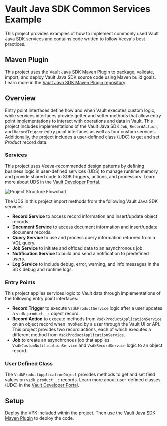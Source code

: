 # Vault Java SDK Common Services Example

This project provides examples of how to implement commonly used Vault Java SDK services and contains code written to follow Veeva's best practices.

## Maven Plugin

This project uses the Vault Java SDK Maven Plugin to package, validate, import, and deploy Vault Java SDK source code using Maven build goals. Learn more in the [Vault Java SDK Maven Plugin repository](https://github.com/veeva/vaultjavasdk-maven-plugin).

## Overview

Entry point interfaces define how and when Vault executes custom logic, while services interfaces provide getter and setter methods that allow entry point implementations to interact with operations and data in Vault. This project includes implementations of the Vault Java SDK `Job`, `RecordAction`, and `RecordTrigger` entry point interfaces as well as four custom services. Additionally, the project includes a user-defined class (UDC) to get and set *Product* record data.

### Services

This project uses Veeva-recommended design patterns by defining business logic in user-defined services (UDS) to manage runtime memory and provide shared code to SDK triggers, actions, and processors. Learn more about UDS in the [Vault Developer Portal](https://developer.veevavault.com/sdk/#User_Defined_Services).

![Project Structure Flowchart](/vault-object-record-sdk-example-chart.png)

The UDS in this project import methods from the following Vault Java SDK services:

- **Record Service** to access record information and insert/update object records.
- **Document Service** to access document information and insert/update document records.
- **Query Service** to use and process query information returned from a VQL query.
- **Job Service** to initiate and offload data to an asynchronous job.
- **Notification Service** to build and send a notification to predefined users.
- **Log Service** to include debug, error, warning, and info messages in the SDK debug and runtime logs.

### Entry Points

This project applies services logic to Vault data through implementations of the following entry point interfaces:

  - **Record Trigger** to execute `VsdkProductService` logic after a user updates a `vsdk_product__c` object record.
  - **Record Action** to execute methods from `VsdkProductApplicationService` on an object record when invoked by a user through the Vault UI or API. This project provides two record actions, each of which executes a different method from `VsdkProductApplicationService`.
  - **Job** to create an asynchronous job that applies `VsdkCustomNotificationService` and `VsdkRecordService` logic to an object record.

### User Defined Class

The `VsdkProductApplicationObject` provides methods to get and set field values on `vsdk_product__c` records. Learn more about user-defined classes (UDC) in the [Vault Developer Portal](https://developer.veevavault.com/sdk/#User_Defined_Classes).

## Setup

  Deploy the [VPK](https://developer.veevavault.com/sdk/#Deploy_VPK) included within the project. Then use the [Vault Java SDK Maven Plugin](https://github.com/veeva/vaultjavasdk-maven-plugin) to deploy the code.
